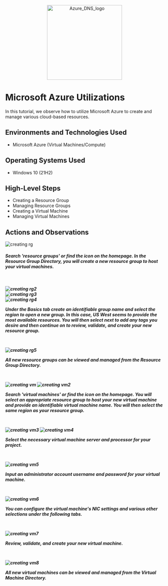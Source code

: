 <p align="center">
<img width="238" alt="Azure_DNS_logo" src="https://github.com/kylewilliamsrr/azure-utilizations/assets/144828759/7d63a336-998c-4e8b-9151-0db45c38091d">


  
</p>

<h1>Microsoft Azure Utilizations</h1>
In this tutorial, we observe how to utilize Microsoft Azure to create and manage various cloud-based resources. <br />



<h2>Environments and Technologies Used</h2>

- Microsoft Azure (Virtual Machines/Compute)


<h2>Operating Systems Used </h2>

- Windows 10 (21H2)

<h2>High-Level Steps</h2>

- Creating a Resource Group
- Managing Resource Groups
- Creating a Virtual Machine 
- Managing Virtual Machines

<h2>Actions and Observations</h2>

<p>

  ![creating rg](https://github.com/kylewilliamsrr/azure-utilizations/assets/144828759/49d5bf68-50a6-4760-a103-0840d9e20407)

</p>
<p>

<h5>Search 'resource groups' or find the icon on the homepage. In the Resource Group Directory, you will create a new resource group to host your virtual machines.<h5>
</p>
<br />

<p>

![creating rg2](https://github.com/kylewilliamsrr/azure-utilizations/assets/144828759/efbb7a93-adcc-4192-b542-24262f1aa738)
<br />
![creating rg3](https://github.com/kylewilliamsrr/azure-utilizations/assets/144828759/abae046d-e227-435d-83db-44a58608a5c8)
<br />
![creating rg4](https://github.com/kylewilliamsrr/azure-utilizations/assets/144828759/b7eb6885-7071-4ac8-9535-550f31bd5c21)

</p>
<p>
Under the Basics tab create an identifiable group name and select the region to open a new group. In this case, US West seems to provide the most available resources. You will then select next to add any tags you desire and then continue on to review, validate, and create your new resource group. 

</p>
<br />

<p>

![creating rg5](https://github.com/kylewilliamsrr/azure-utilizations/assets/144828759/6bdb1c9a-b5c6-40ca-acc5-2bcc64776b75)

</p>
<p>
All new resource groups can be viewed and managed from the Resource Group Directory. 
</p>
<br />

<p>

![creating vm](https://github.com/kylewilliamsrr/azure-utilizations/assets/144828759/cf75e7cc-777a-42ef-8b24-75e3337d0c29) 
![creating vm2](https://github.com/kylewilliamsrr/azure-utilizations/assets/144828759/5302b4ea-f72a-4edc-8b14-30b29fb31e1b)


</p>
<p>
Search 'virtual machines' or find the icon on the homepage. You will select an appropriate resource group to host your new virtual machine and provide an identifiable virtual machine name. You will then select the same region as your resource group. 
</p>
<br />

<p>

![creating vm3](https://github.com/kylewilliamsrr/azure-utilizations/assets/144828759/4f1a3504-05e3-4556-961d-f90e014e7004)
![creating vm4](https://github.com/kylewilliamsrr/azure-utilizations/assets/144828759/03544a5e-937f-4970-aad9-c3b172cf728b)

</p>
<p>
Select the necessary virtual machine server and processor for your project.
</p>
<br />

<p>

![creating vm5](https://github.com/kylewilliamsrr/azure-utilizations/assets/144828759/8f6a546d-4584-4e64-85d0-7b5c35fc8f86)

</p>
<p>
Input an administrator account username and password for your virtual machine. 
</p>
<br />

<p>

![creating vm6](https://github.com/kylewilliamsrr/azure-utilizations/assets/144828759/35794e9c-5ad6-40d2-b42f-98cb170a7563)

</p>
<p>
You can configure the virtual machine's NIC settings and various other selections under the following tabs. 
</p>
<br />

<p>

![creating vm7](https://github.com/kylewilliamsrr/azure-utilizations/assets/144828759/3444b4eb-f39d-44a3-b518-93fe17698b16)

</p>
<p>
Review, validate, and create your new virtual machine. 
</p>
<br />

<p>

![creating vm8](https://github.com/kylewilliamsrr/azure-utilizations/assets/144828759/c2dd1fa9-d01f-45cb-b94d-52ee14ec13a3)

</p>
<p>
All new virtual machines can be viewed and managed from the Virtual Machine Directory. 
</p>
<br />
